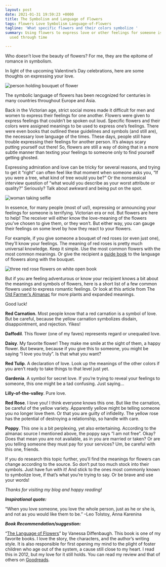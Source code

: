 ```yaml
---
layout: post
date: 2021-01-31 19:59:23 +0000
title: The Symbolism and Language of Flowers
tags: Flowers Love Symbolism Language-of-Flowers
tagline: 'What specific flowers and their colors symbolize '
summary: Using flowers to express love or other feelings for someone is a strategy
  used through time

---
```

Who doesn’t love the beauty of flowers? For me, they are the epitome of romance in symbolism.

In light of the upcoming Valentine’s Day celebrations, here are some thoughts on expressing your love.

![person holding bouquet of flower](https://images.unsplash.com/photo-1526047932273-341f2a7631f9?ixid=MXwxMjA3fDB8MHxzZWFyY2h8MTZ8fGhlYXJ0c3xlbnwwfHwwfA%3D%3D&ixlib=rb-1.2.1&w=1000&q=80)

The symbolic language of flowers has been recognized for centuries in many countries throughout Europe and Asia.

Back in the Victorian age, strict social mores made it difficult for men and women to express their feelings for one another. Flowers were given to express feelings that couldn’t be spoken out loud. Specific flowers and their colors were assigned meanings to be used to express one’s feelings. There were even books that outlined these guidelines and symbols (and still are), the necessary love language of the times. These days, people still have trouble expressing their feelings for another person. It’s always scary putting yourself out there! So, flowers are still a way of doing that in a more subtle manner than texting your feelings to someone only to find yourself getting ghosted.

Expressing admiration and love can be tricky for several reasons, and trying to get it “right” can often feel like that moment when someone asks you, “If you were a tree, what kind of tree would you be?” Or the nonsensical interview question of “what would you describe as your worst attribute or quality?” Seriously? Talk about awkward and being put on the spot.

![woman taking selfie](https://images.unsplash.com/photo-1571607834122-ea2e9e39633f?ixid=MXwxMjA3fDB8MHxzZWFyY2h8MzF8fGF3a3dhcmR8ZW58MHx8MHw%3D&ixlib=rb-1.2.1&w=1000&q=80)

In essence, for many people (most of us!), expressing or announcing your feelings for someone is terrifying. Victorian era or not. But flowers are here to help! The receiver will either know the love-meaning of the flowers you’ve chosen to give them, or they won’t. But either way, you can gauge their feelings on some level by how they react to your flowers.

For example, if you give someone a bouquet of red roses (or even just one), they’ll know your feelings. The meaning of red roses is pretty much universal knowledge. Keep it simple. Use the most common flowers with the most common meanings. Or give the recipient a [guide book](https://www.amazon.com/Complete-Language-Flowers-Illustrated-Encyclopedia/dp/1577151909/ref=asc_df_1577151909/?tag=hyprod-20&linkCode=df0&hvadid=416769328220&hvpos=&hvnetw=g&hvrand=7255901947170527326&hvpone=&hvptwo=&hvqmt=&hvdev=c&hvdvcmdl=&hvlocint=&hvlocphy=9061258&hvtargid=pla-925153671087&psc=1&tag=&ref=&adgrpid=94182731256&hvpone=&hvptwo=&hvadid=416769328220&hvpos=&hvnetw=g&hvrand=7255901947170527326&hvqmt=&hvdev=c&hvdvcmdl=&hvlocint=&hvlocphy=9061258&hvtargid=pla-925153671087 "guide book") to the language of flowers along with the bouquet.

![three red rose flowers on white open book](https://images.unsplash.com/photo-1529522560205-b5aef3f46189?ixid=MXwxMjA3fDB8MHxzZWFyY2h8NTl8fGJvcXVldCUyMHJvc2VzfGVufDB8fDB8&ixlib=rb-1.2.1&w=1000&q=80)

But if you are feeling adventurous or know your recipient knows a bit about the meanings and symbols of flowers, here is a short list of a few common flowers used to express romantic feelings. Or look at this article from The [Old Farmer’s Almanac](https://www.almanac.com/content/flower-meanings-language-flowers "Old Farmer's Almanac") for more plants and expanded meanings.

Good luck!

**Red Carnation.** Most people know that a red carnation is a symbol of love. But be careful, because the yellow carnation symbolizes disdain, disappointment, and rejection. Yikes!

**Daffodil**. This flower (one of my faves) represents regard or unequaled love.

**Daisy**. My favorite flower! They make me smile at the sight of them, a happy flower. But beware, because if you give this to someone, you might be saying “I love you truly”. Is that what you want?

**Red Tulip**. A declaration of love. Look up the meanings of the other colors if you aren’t ready to take things to that level just yet.

**Gardenia**. A symbol for secret love. If you’re trying to reveal your feelings to someone, this one might be a tad confusing. Just saying…

**Lilly-of-the-valley**. Pure love.

**Red Rose**. I love you! I think everyone knows this one. But like the carnation, be careful of the yellow variety. Apparently yellow might be telling someone you no longer love them. Or that you are guilty of infidelity. The yellow rose has the potential of destroying a relationship, so handle with care.

**Poppy**. This one is a bit perplexing, yet also entertaining. According to the almanac source I mentioned above, the poppy says “I am not free”. Okay? Does that mean you are not available, as in you are married or taken? Or are you telling someone they must pay for your services? Um, be careful with this one, friends.

If you do research this topic further, you’ll find the meanings for flowers can change according to the source. So don’t put too much stock into their symbols. Just have fun with it! And stick to the ones most commonly known to symbolize love, if that’s what you’re trying to say. Or be brave and use your words!

_Thanks for visiting my blog and happy reading!_

**_Inspirational quote:_**

“When you love someone, you love the whole person, just as he or she is, and not as you would like them to be.” –Leo Tolstoy, Anna Karenina

**_Book Recommendation/suggestion:_**

“[The Language of Flowers](https://www.amazon.com/Language-Flowers-Novel-Vanessa-Diffenbaugh/dp/0345525558 "The Language of Flowers")” by Vanessa Diffenbaugh. This book is one of my favorite books. I love the story, the characters, and the author’s writing style. It is also responsible for first opening my mind to the plight of foster children who age out of the system, a cause still close to my heart. I read this in 2012, but my love for it still holds. You can read my review and that of others on [Goodreads](https://www.goodreads.com/book/show/10032672-the-language-of-flowers?from_search=true&from_srp=true&qid=4kW2rCG2Ks&rank=1 "Goodreads").